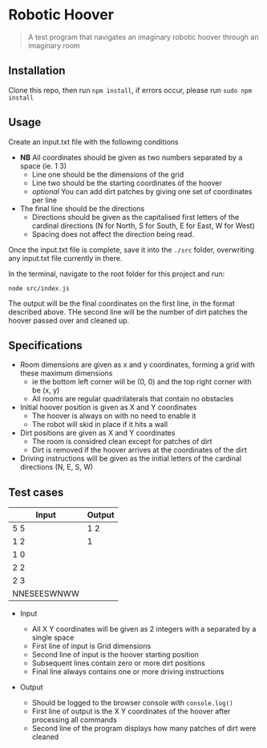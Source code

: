 # Robotic Hoover
> A test program that navigates an imaginary robotic hoover through an imaginary room

## Installation
Clone this repo, then run `npm install`, if errors occur, please run `sudo npm install`

## Usage
Create an input.txt file with the following conditions
* **NB** All coordinates should be given as two numbers separated by a space (ie. 1 3)
    * Line one should be the dimensions of the grid
    * Line two should be the starting coordinates of the hoover
    * *optional* You can add dirt patches by giving one set of coordinates per line
* The final line should be the directions
    * Directions should be given as the capitalised first letters of the cardinal directions (N for North, S for South, E for East, W for West)
    * Spacing does not affect the direction being read.

Once the input.txt file is complete, save it into the `./src` folder, overwriting any input.txt file currently in there. 

In the terminal, navigate to the root folder for this project and run:
```
node src/index.js
```
The output will be the final coordinates on the first line, in the format described above. 
THe second line will be the number of dirt patches the hoover passed over and cleaned up. 

## Specifications
* Room dimensions are given as x and y coordinates, forming a grid with these maximum dimensions
    * ie the bottom left corner will be (0, 0) and the top right corner with be (x, y)
    * All rooms are regular quadrilaterals that contain no obstacles
* Initial hoover position is given as X and Y coordinates
    * The hoover is always on with no need to enable it
    * The robot will skid in place if it hits a wall
* Dirt positions are given as X and Y coordinates
    * The room is considred clean except for patches of dirt
    * Dirt is removed if the hoover arrives at the coordinates of the dirt
* Driving instructions will be given as the initial letters of the cardinal directions (N, E, S, W)

## Test cases
Input | Output
-|-
5 5 | 1 2
1 2 | 1
1 0 |  
2 2 | 
2 3 | 
NNESEESWNWW | 
* Input
    * All X Y coordinates will be given as 2 integers with a separated by a single space
    * First line of input is Grid dimensions
    * Second line of input is the hoover starting position
    * Subsequent lines contain zero or more dirt positions
    * Final line always contains one or more driving instructions

* Output
    * Should be logged to the browser console with `console.log()`
    * First line of output is the X Y coordinates of the hoover after processing all commands
    * Second line of the program displays how many patches of dirt were cleaned